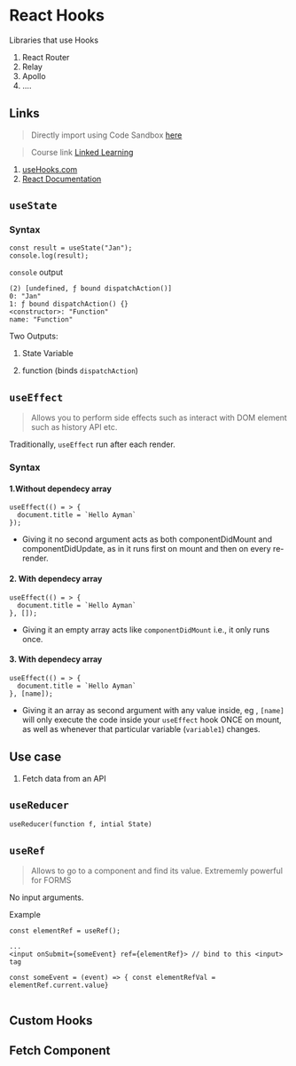 # React Hooks

Libraries that use Hooks

1. React Router
2. Relay
3. Apollo
4. ....

## Links

> Directly import using Code Sandbox [here](https://codesandbox.io/s/github/aymanapatel/react-hooks)

> Course link [Linked Learning](https://www.linkedin.com/learning/react-hooks/understanding-modern-react)

1. [useHooks.com](useHooks.com)
2. [React Documentation](https://reactjs.org/docs/hooks-intro.html)

## `useState`

### Syntax

```
const result = useState("Jan");
console.log(result);
```

`console` output

```
(2) [undefined, ƒ bound dispatchAction()]
0: "Jan"
1: ƒ bound dispatchAction() {}
<constructor>: "Function"
name: "Function"
```

Two Outputs:

1. State Variable

2. function (binds `dispatchAction`)

## `useEffect`

> Allows you to perform side effects such as interact with DOM element such as history API etc.

Traditionally, `useEffect` run after each render.

### Syntax

#### 1.Without dependecy array

```
useEffect(() = > {
  document.title = `Hello Ayman`
});
```

- Giving it no second argument acts as both componentDidMount and componentDidUpdate, as in it runs first on mount and then on every re-render.

#### 2. With dependecy array

```
useEffect(() = > {
  document.title = `Hello Ayman`
}, []);
```

- Giving it an empty array acts like `componentDidMount` i.e., it only runs once.

#### 3. With dependecy array

```
useEffect(() = > {
  document.title = `Hello Ayman`
}, [name]);
```

- Giving it an array as second argument with any value inside, eg , `[name]` will only execute the code inside your `useEffect` hook ONCE on mount, as well as whenever that particular variable (`variable1`) changes.

## Use case

1. Fetch data from an API

## `useReducer`

```
useReducer(function f, intial State)
```

## `useRef`

> Allows to go to a component and find its value. Extrememly powerful for FORMS

No input arguments.

Example

```
const elementRef = useRef();

...
<input onSubmit={someEvent} ref={elementRef}> // bind to this <input> tag

const someEvent = (event) => { const elementRefVal = elementRef.current.value}


```

## Custom Hooks

## Fetch Component
